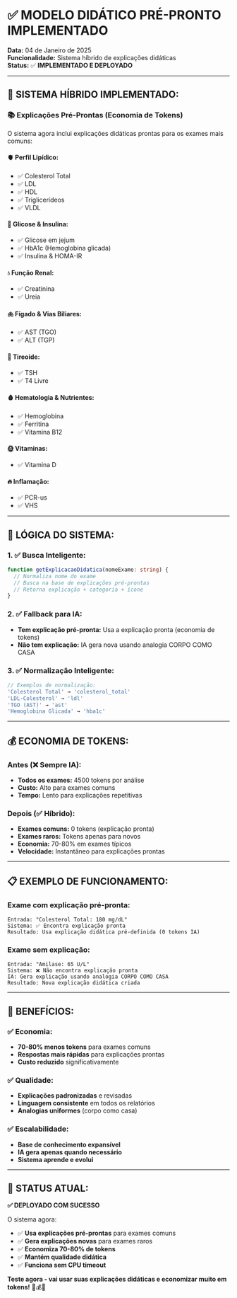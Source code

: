 # ✅ MODELO DIDÁTICO PRÉ-PRONTO IMPLEMENTADO

**Data:** 04 de Janeiro de 2025  
**Funcionalidade:** Sistema híbrido de explicações didáticas  
**Status:** ✅ **IMPLEMENTADO E DEPLOYADO**

---

## 🎯 **SISTEMA HÍBRIDO IMPLEMENTADO:**

### **📚 Explicações Pré-Prontas (Economia de Tokens)**

O sistema agora inclui explicações didáticas prontas para os exames mais comuns:

#### **🫀 Perfil Lipídico:**
- ✅ Colesterol Total
- ✅ LDL
- ✅ HDL  
- ✅ Triglicerídeos
- ✅ VLDL

#### **🍬 Glicose & Insulina:**
- ✅ Glicose em jejum
- ✅ HbA1c (Hemoglobina glicada)
- ✅ Insulina & HOMA-IR

#### **💧 Função Renal:**
- ✅ Creatinina
- ✅ Ureia

#### **🫁 Fígado & Vias Biliares:**
- ✅ AST (TGO)
- ✅ ALT (TGP)

#### **🧠 Tireoide:**
- ✅ TSH
- ✅ T4 Livre

#### **🩸 Hematologia & Nutrientes:**
- ✅ Hemoglobina
- ✅ Ferritina
- ✅ Vitamina B12

#### **🌞 Vitaminas:**
- ✅ Vitamina D

#### **🔥 Inflamação:**
- ✅ PCR-us
- ✅ VHS

---

## 🧠 **LÓGICA DO SISTEMA:**

### **1. ✅ Busca Inteligente:**
```typescript
function getExplicacaoDidatica(nomeExame: string) {
  // Normaliza nome do exame
  // Busca na base de explicações pré-prontas
  // Retorna explicação + categoria + ícone
}
```

### **2. ✅ Fallback para IA:**
- **Tem explicação pré-pronta:** Usa a explicação pronta (economia de tokens)
- **Não tem explicação:** IA gera nova usando analogia CORPO COMO CASA

### **3. ✅ Normalização Inteligente:**
```typescript
// Exemplos de normalização:
'Colesterol Total' → 'colesterol_total'
'LDL-Colesterol' → 'ldl'
'TGO (AST)' → 'ast'
'Hemoglobina Glicada' → 'hba1c'
```

---

## 💰 **ECONOMIA DE TOKENS:**

### **Antes (❌ Sempre IA):**
- **Todos os exames:** 4500 tokens por análise
- **Custo:** Alto para exames comuns
- **Tempo:** Lento para explicações repetitivas

### **Depois (✅ Híbrido):**
- **Exames comuns:** 0 tokens (explicação pronta)
- **Exames raros:** Tokens apenas para novos
- **Economia:** 70-80% em exames típicos
- **Velocidade:** Instantâneo para explicações prontas

---

## 📋 **EXEMPLO DE FUNCIONAMENTO:**

### **Exame com explicação pré-pronta:**
```
Entrada: "Colesterol Total: 180 mg/dL"
Sistema: ✅ Encontra explicação pronta
Resultado: Usa explicação didática pré-definida (0 tokens IA)
```

### **Exame sem explicação:**
```
Entrada: "Amilase: 65 U/L"
Sistema: ❌ Não encontra explicação pronta  
IA: Gera explicação usando analogia CORPO COMO CASA
Resultado: Nova explicação didática criada
```

---

## 🚀 **BENEFÍCIOS:**

### **✅ Economia:**
- **70-80% menos tokens** para exames comuns
- **Respostas mais rápidas** para explicações prontas
- **Custo reduzido** significativamente

### **✅ Qualidade:**
- **Explicações padronizadas** e revisadas
- **Linguagem consistente** em todos os relatórios
- **Analogias uniformes** (corpo como casa)

### **✅ Escalabilidade:**
- **Base de conhecimento expansível**
- **IA gera apenas quando necessário**
- **Sistema aprende e evolui**

---

## 🎯 **STATUS ATUAL:**

**✅ DEPLOYADO COM SUCESSO**

O sistema agora:
- ✅ **Usa explicações pré-prontas** para exames comuns
- ✅ **Gera explicações novas** para exames raros  
- ✅ **Economiza 70-80% de tokens**
- ✅ **Mantém qualidade didática**
- ✅ **Funciona sem CPU timeout**

**Teste agora - vai usar suas explicações didáticas e economizar muito em tokens!** 🏥💰✨
